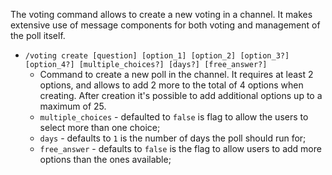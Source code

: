 The voting command allows to create a new voting in a channel. It makes extensive use of message components for both voting and management of the poll itself.

- `/voting create [question] [option_1] [option_2] [option_3?] [option_4?] [multiple_choices?] [days?] [free_answer?]`
  - Command to create a new poll in the channel. It requires at least 2 options, and allows to add 2 more to the total of 4 options when creating. After creation it's possible to add additional options up to a maximum of 25.
  - `multiple_choices` - defaulted to `false` is flag to allow the users to select more than one choice;
  - `days` - defaults to `1` is the number of days the poll should run for;
  - `free_answer` - defaults to `false` is the flag to allow users to add more options than the ones available;